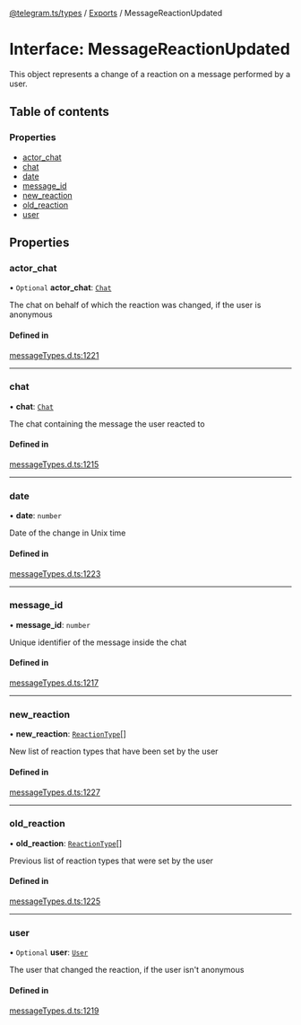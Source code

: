 [@telegram.ts/types](../README.md) / [Exports](../modules.md) / MessageReactionUpdated

# Interface: MessageReactionUpdated

This object represents a change of a reaction on a message performed by a user.

## Table of contents

### Properties

- [actor\_chat](MessageReactionUpdated.md#actor_chat)
- [chat](MessageReactionUpdated.md#chat)
- [date](MessageReactionUpdated.md#date)
- [message\_id](MessageReactionUpdated.md#message_id)
- [new\_reaction](MessageReactionUpdated.md#new_reaction)
- [old\_reaction](MessageReactionUpdated.md#old_reaction)
- [user](MessageReactionUpdated.md#user)

## Properties

### actor\_chat

• `Optional` **actor\_chat**: [`Chat`](../modules.md#chat)

The chat on behalf of which the reaction was changed, if the user is anonymous

#### Defined in

[messageTypes.d.ts:1221](https://github.com/telegramsjs/types/blob/d08200f/src/messageTypes.d.ts#L1221)

___

### chat

• **chat**: [`Chat`](../modules.md#chat)

The chat containing the message the user reacted to

#### Defined in

[messageTypes.d.ts:1215](https://github.com/telegramsjs/types/blob/d08200f/src/messageTypes.d.ts#L1215)

___

### date

• **date**: `number`

Date of the change in Unix time

#### Defined in

[messageTypes.d.ts:1223](https://github.com/telegramsjs/types/blob/d08200f/src/messageTypes.d.ts#L1223)

___

### message\_id

• **message\_id**: `number`

Unique identifier of the message inside the chat

#### Defined in

[messageTypes.d.ts:1217](https://github.com/telegramsjs/types/blob/d08200f/src/messageTypes.d.ts#L1217)

___

### new\_reaction

• **new\_reaction**: [`ReactionType`](../modules.md#reactiontype)[]

New list of reaction types that have been set by the user

#### Defined in

[messageTypes.d.ts:1227](https://github.com/telegramsjs/types/blob/d08200f/src/messageTypes.d.ts#L1227)

___

### old\_reaction

• **old\_reaction**: [`ReactionType`](../modules.md#reactiontype)[]

Previous list of reaction types that were set by the user

#### Defined in

[messageTypes.d.ts:1225](https://github.com/telegramsjs/types/blob/d08200f/src/messageTypes.d.ts#L1225)

___

### user

• `Optional` **user**: [`User`](User.md)

The user that changed the reaction, if the user isn't anonymous

#### Defined in

[messageTypes.d.ts:1219](https://github.com/telegramsjs/types/blob/d08200f/src/messageTypes.d.ts#L1219)
